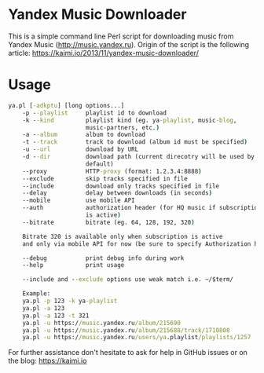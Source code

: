 Yandex Music Downloader
=====================

This is a simple command line Perl script for downloading music from Yandex Music (http://music.yandex.ru).
Origin of the script is the following article: https://kaimi.io/2013/11/yandex-music-downloader/

# Usage

```bat
ya.pl [-adkptu] [long options...]
	-p --playlist     playlist id to download
	-k --kind         playlist kind (eg. ya-playlist, music-blog,
	                  music-partners, etc.)
	-a --album        album to download
	-t --track        track to download (album id must be specified)
	-u --url          download by URL
	-d --dir          download path (current direcotry will be used by
	                  default)
	--proxy           HTTP-proxy (format: 1.2.3.4:8888)
	--exclude         skip tracks specified in file
	--include         download only tracks specified in file
	--delay           delay between downloads (in seconds)
	--mobile          use mobile API
	--auth            authorization header (for HQ music if subscription
	                  is active)
	--bitrate         bitrate (eg. 64, 128, 192, 320)

	Bitrate 320 is available only when subscription is active
	and only via mobile API for now (be sure to specify Authorization header value)

	--debug           print debug info during work
	--help            print usage

	--include and --exclude options use weak match i.e. ~/$term/

	Example:
	ya.pl -p 123 -k ya-playlist
	ya.pl -a 123
	ya.pl -a 123 -t 321
	ya.pl -u https://music.yandex.ru/album/215690
	ya.pl -u https://music.yandex.ru/album/215688/track/1710808
	ya.pl -u https://music.yandex.ru/users/ya.playlist/playlists/1257

```

For further assistance don't hesitate to ask for help in GitHub issues or on the blog: https://kaimi.io
